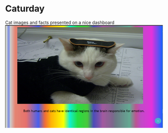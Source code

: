 # Caturday
Cat images and facts presented on a nice dashboard
![Cat image](https://raw.githubusercontent.com/Spencer0/Caturday/master/screencap.PNG)
